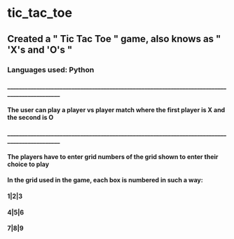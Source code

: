 # tic_tac_toe
## Created a " Tic Tac Toe " game, also knows as " 'X's and 'O's "
### Languages used: Python
#### _____________________________________________________________________________________________
#### The user can play a player vs player match where the first player is X and the second is O
#### _____________________________________________________________________________________________
#### The players have to enter grid numbers of the grid shown to enter their choice to play

#### In the grid used in the game, each box is numbered in such a way: 

#### 1|2|3
#### 4|5|6
#### 7|8|9


